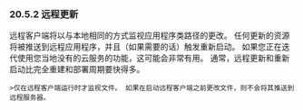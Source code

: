 ### 20.5.2 远程更新

远程客户端将以与本地相同的方式监视应用程序类路径的更改。 任何更新的资源将被推送到远程应用程序，并且（如果需要的话）触发重新启动。 如果您正在迭代使用您当地没有的云服务的功能，这可能会非常有用。 通常，远程更新和重新启动比完全重建和部署周期要快得多。

    >仅在远程客户端运行时才监视文件。 如果在启动远程客户端之前更改文件，则不会将其推送到远程服务器。